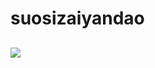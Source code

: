 # suosizaiyandao
## ![](https://qgt-style.oss-cn-hangzhou.aliyuncs.com/newcoursep4/g1/g1-2-2/tenor.gif)
